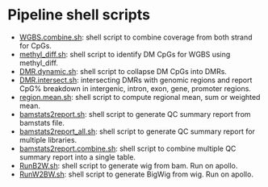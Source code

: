 Pipeline shell scripts
=======================
* [WGBS.combine.sh](./WGBS.combine.sh): shell script to combine coverage from both strand for CpGs.
* [methyl_diff.sh](./methyl_diff.sh): shell script to identify DM CpGs for WGBS using methyl_diff.  
* [DMR.dynamic.sh](./DMR.dynamic.sh): shell script to collapse DM CpGs into DMRs.
* [DMR.intersect.sh](./DMR.intersect.sh): intersecting DMRs with genomic regions and report CpG% breakdown in intergenic, intron, exon, gene, promoter regions.     
* [region.mean.sh](./region.mean.sh): shell script to compute regional mean, sum or weighted mean.   
* [bamstats2report.sh](./bamstats2report.sh): shell script to generate QC summary report from bamstats file.
* [bamstats2report_all.sh](./bamstats2report_all.sh): shell script to generate QC summary report for multiple libraries.
* [bamstats2report.combine.sh](./bamstats2report.combine.sh): shell script to combine multiple QC summary report into a single table.
* [RunB2W.sh](./RunB2W.sh): shell script to generate wig from bam. Run on apollo.
* [RunW2BW.sh](./RunW2BW.sh): shell script to generate BigWig from wig. Run on apollo.
